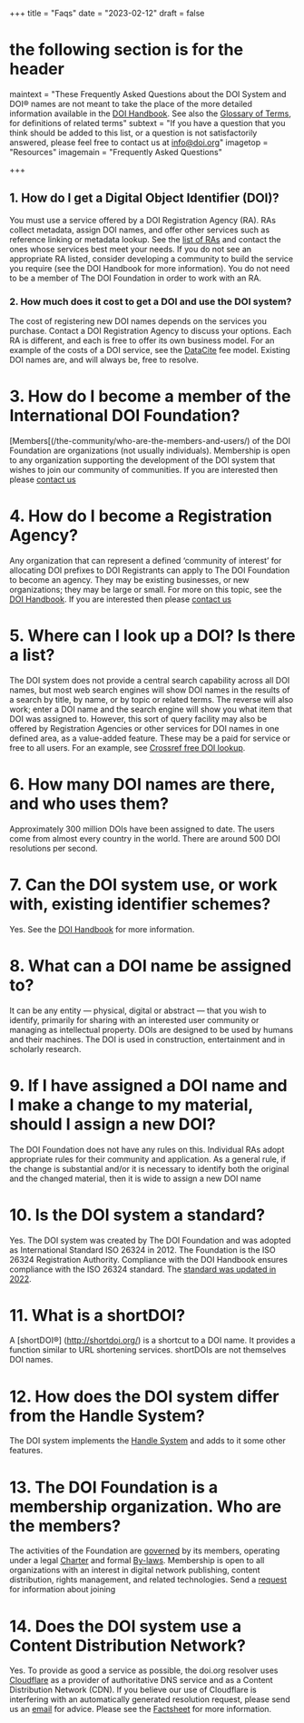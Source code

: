 +++
title = "Faqs"
date = "2023-02-12"
draft = false
# the following section is for the header
maintext = "These Frequently Asked Questions about the DOI System and DOI® names are not meant to take the place of the more detailed information available in the [DOI Handbook](handbook/). See also the [Glossary of Terms](handbook/glossary), for definitions of related terms"
subtext = "If you have a question that you think should be added to this list, or a question is not satisfactorily answered, please feel free to contact us at [info@doi.org](mailto://info@doi.org)"
imagetop = "Resources"
imagemain = "Frequently Asked Questions"

+++

## 1. How do I get a Digital Object Identifier (DOI)?
You must use a service offered by a DOI Registration Agency (RA). RAs collect metadata, assign DOI names, and offer other services such as reference linking or metadata lookup. See the [list of RAs](/the-community/existing-registration-agencies/) and contact the ones whose services best meet your needs. If you do not see an appropriate RA listed, consider developing a community to build the service you require (see the DOI Handbook for more information). You do not need to be a member of The DOI Foundation in order to work with an RA.  
### 2. How much does it cost to get a DOI and use the DOI system?
The cost of registering new DOI names depends on the services you purchase. Contact a DOI Registration Agency to discuss your options. Each RA is different, and each is free to offer its own business model. For an example of the costs of a DOI service, see the [DataCite](https://datacite.org/feemodel.html) fee model. Existing DOI names are, and will always be, free to resolve. 
# 3. How do I become a member of the International DOI Foundation? 
[Members[(/the-community/who-are-the-members-and-users/) of the DOI Foundation are organizations (not usually individuals). Membership is open to any organization supporting the development of the DOI system that wishes to join our community of communities. If you are interested then please [contact us](mailto://info@doi.org)
# 4. How do I become a Registration Agency? 
Any organization that can represent a defined ‘community of interest’ for allocating DOI prefixes to DOI Registrants can apply to The DOI Foundation to become an agency. They may be existing businesses, or new organizations; they may be large or small. For more on this topic, see the [DOI Handbook](/the-identifier/resources/handbook/8_registration_agencies). If you are interested then please [contact us](mailto://info@doi.org)
# 5. Where can I look up a DOI? Is there a list?
The DOI system does not provide a central search capability across all DOI names, but most web search engines will show DOI names in the results of a search by title, by name, or by topic or related terms. The reverse will also work; enter a DOI name and the search engine will show you what item that DOI was assigned to. However, this sort of query facility may also be offered by Registration Agencies or other services for DOI names in one defined area, as a value-added feature. These may be a paid for service or free to all users. For an example, see [Crossref free DOI lookup](https://www.crossref.org/guestquery/).
# 6. How many DOI names are there, and who uses them?
Approximately 300 million DOIs have been assigned to date. The users come from almost every country in the world. There are around 500 DOI resolutions per second. 
# 7. Can the DOI system use, or work with, existing identifier schemes?
Yes. See the [DOI Handbook](/the-identifier/resources/handbook/2_numbering) for more information.
# 8. What can a DOI name be assigned to?
It can be any entity — physical, digital or abstract — that you wish to identify, primarily for sharing with an interested user community or managing as intellectual property. DOIs are designed to be used by humans and their machines. The DOI is used in construction, entertainment and in scholarly research. 
# 9. If I have assigned a DOI name and I make a change to my material, should I assign a new DOI?
The DOI Foundation does not have any rules on this. Individual RAs adopt appropriate rules for their community and application. As a general rule, if the change is substantial and/or it is necessary to identify both the original and the changed material, then it is wide to assign a new DOI name
# 10. Is the DOI system a standard?
Yes. The DOI system was created by The DOI Foundation and was adopted as International Standard ISO 26324 in 2012. The Foundation is the ISO 26324 Registration Authority. Compliance with the DOI Handbook ensures compliance with the ISO 26324 standard. The [standard was updated in 2022](https://www.iso.org/standard/81599.html).
# 11. What is a shortDOI?
A [shortDOI®] (http://shortdoi.org/) is a shortcut to a DOI name. It provides a function similar to URL shortening services. shortDOIs are not themselves DOI names.
# 12. How does the DOI system differ from the Handle System?
The DOI system implements the [Handle System](/the-identifier/resources/factsheets/doi-system-and-the-handle-system) and adds to it some other features.
# 13. The DOI Foundation is a membership organization. Who are the members?
The activities of the Foundation are [governed](/the-foundation/board-and-governance/) by its members, operating under a legal [Charter](/resources/DOIF-Charter-signed.pdf) and formal [By-laws](resources/DOIF-Bylaws-11-21-14.pdf). Membership is open to all organizations with an interest in digital network publishing, content distribution, rights management, and related technologies. Send a [request](mailto://info@doi.org) for information about joining
# 14. Does the DOI system use a Content Distribution Network?
Yes. To provide as good a service as possible, the doi.org resolver uses [Cloudflare](https://www.cloudflare.com) as a provider of authoritative DNS service and as a Content Distribution Network (CDN). If you believe our use of Cloudflare is interfering with an automatically generated resolution request, please send us an [email](mailto://info@doi.org) for advice. Please see the [Factsheet]() for more information. 